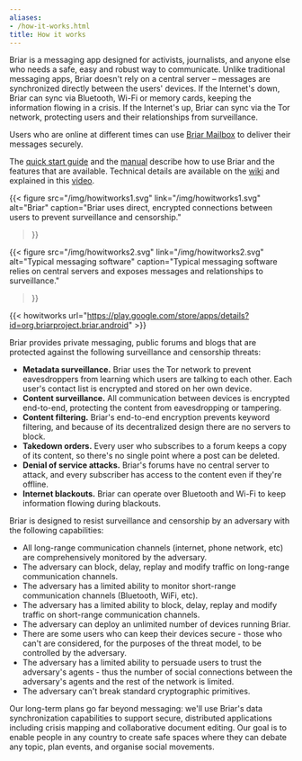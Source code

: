 ```yaml
---
aliases:
- /how-it-works.html
title: How it works
---
```


Briar is a messaging app designed for activists, journalists, and anyone
else who needs a safe, easy and robust way to communicate. Unlike
traditional messaging apps, Briar doesn't rely on a central server –
messages are synchronized directly between the users' devices. If the
Internet's down, Briar can sync via Bluetooth, Wi-Fi or memory cards, keeping the
information flowing in a crisis. If the Internet's up, Briar can sync
via the Tor network, protecting users and their relationships from
surveillance.

Users who are online at different times can use [Briar
Mailbox](/mailbox) to deliver their messages securely.

The [quick start guide](https://briarproject.org/quick-start) and
the [manual](https://briarproject.org/manual) describe how to use Briar
and the features that are available. Technical details are available on
the [wiki](https://code.briarproject.org/briar/briar/wikis)
and explained in this [video](https://www.youtube.com/watch?v=sKuljekMzTc).

{{< figure src="/img/howitworks1.svg" link="/img/howitworks1.svg" alt="Briar"
caption="Briar uses direct, encrypted connections between users to prevent surveillance and censorship."
>}}

{{< figure src="/img/howitworks2.svg" link="/img/howitworks2.svg" alt="Typical messaging software"
caption="Typical messaging software relies on central servers and exposes messages and relationships to surveillance."
>}}

{{< howitworks url="https://play.google.com/store/apps/details?id=org.briarproject.briar.android" >}}


Briar provides private messaging, public forums and blogs that are
protected against the following surveillance and censorship threats:

-   **Metadata surveillance.** Briar uses the Tor network to prevent
    eavesdroppers from learning which users are talking to each other.
    Each user's contact list is encrypted and stored on her own device.
-   **Content surveillance.** All communication between devices is
    encrypted end-to-end, protecting the content from eavesdropping
    or tampering.
-   **Content filtering.** Briar's end-to-end encryption prevents
    keyword filtering, and because of its decentralized design there are
    no servers to block.
-   **Takedown orders.** Every user who subscribes to a forum keeps a
    copy of its content, so there's no single point where a post can
    be deleted.
-   **Denial of service attacks.** Briar's forums have no central server
    to attack, and every subscriber has access to the content even if
    they're offline.
-   **Internet blackouts.** Briar can operate over Bluetooth and Wi-Fi
    to keep information flowing during blackouts.

Briar is designed to resist surveillance and censorship by an adversary
with the following capabilities:

-   All long-range communication channels (internet, phone network, etc)
    are comprehensively monitored by the adversary.
-   The adversary can block, delay, replay and modify traffic on
    long-range communication channels.
-   The adversary has a limited ability to monitor short-range
    communication channels (Bluetooth, WiFi, etc).
-   The adversary has a limited ability to block, delay, replay and
    modify traffic on short-range communication channels.
-   The adversary can deploy an unlimited number of devices
    running Briar.
-   There are some users who can keep their devices secure - those who
    can't are considered, for the purposes of the threat model, to be
    controlled by the adversary.
-   The adversary has a limited ability to persuade users to trust the
    adversary's agents - thus the number of social connections between
    the adversary's agents and the rest of the network is limited.
-   The adversary can't break standard cryptographic primitives.

Our long-term plans go far beyond messaging: we'll use Briar's data
synchronization capabilities to support secure, distributed applications
including crisis mapping and collaborative document editing. Our goal is
to enable people in any country to create safe spaces where they can
debate any topic, plan events, and organise social movements.
